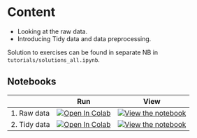 # Content


* Looking at the raw data.
* Introducing Tidy data and data preprocessing.

Solution to exercises can be found in separate NB in `tutorials/solutions_all.ipynb`.

## Notebooks

|   | Run | View |
| - | --- | ---- |
| 1. Raw data | [![Open In Colab](https://colab.research.google.com/assets/colab-badge.svg)](https://colab.research.google.com/github/Py-ualg/2025-tidy-python/blob/main/tutorials/nb1_raw_data.ipynb) | [![View the notebook](https://img.shields.io/badge/render-nbviewer-orange.svg)](https://nbviewer.jupyter.org/github/Py-ualg/2025-tidy-python/blob/main/tutorials/nb1_raw_data.ipynb?flush_cache=true)
| 2. Tidy data | [![Open In Colab](https://colab.research.google.com/assets/colab-badge.svg)](https://colab.research.google.com/github/Py-ualg/2025-tidy-python/blob/main/tutorials/nb2_tidy_data.ipynb) | [![View the notebook](https://img.shields.io/badge/render-nbviewer-orange.svg)](https://nbviewer.jupyter.org/github/Py-ualg/2025-tidy-python/blob/main/tutorials/nb2_tidy_data.ipynb?flush_cache=true)